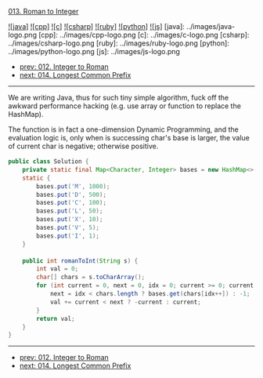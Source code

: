 [013. Roman to Integer](https://leetcode.com/problems/roman-to-integer/)

[![java]](../java/013-roman-to-integer.md)
[![cpp]](../cpp/013-roman-to-integer.md)
[![c]](../c/013-roman-to-integer.md)
[![csharp]](../csharp/013-roman-to-integer.md)
[![ruby]](../ruby/013-roman-to-integer.md)
[![python]](../python/013-roman-to-integer.md)
[![js]](../js/013-roman-to-integer.md)
[java]: ../images/java-logo.png
[cpp]: ../images/cpp-logo.png
[c]: ../images/c-logo.png
[csharp]: ../images/csharp-logo.png
[ruby]: ../images/ruby-logo.png
[python]: ../images/python-logo.png
[js]: ../images/js-logo.png

- [prev: 012. Integer to Roman](012-integer-to-roman.md)
- [next: 014. Longest Common Prefix](014-longest-common-prefix.md)

---

We are writing Java, thus for such tiny simple algorithm, fuck off the awkward performance hacking
(e.g. use array or function to replace the HashMap).

The function is in fact a one-dimension Dynamic Programming, and the evaluation logic is,
only when is successing char's base is larger, the value of current char is negative; otherwise
positive.

```java
public class Solution {
    private static final Map<Character, Integer> bases = new HashMap<>();
    static {
        bases.put('M', 1000);
        bases.put('D', 500);
        bases.put('C', 100);
        bases.put('L', 50);
        bases.put('X', 10);
        bases.put('V', 5);
        bases.put('I', 1);
    }
    
    public int romanToInt(String s) {
        int val = 0;
        char[] chars = s.toCharArray();
        for (int current = 0, next = 0, idx = 0; current >= 0; current = next) {
            next = idx < chars.length ? bases.get(chars[idx++]) : -1;
            val += current < next ? -current : current;
        }
        return val;
    }
}
```

---

- [prev: 012. Integer to Roman](012-integer-to-roman.md)
- [next: 014. Longest Common Prefix](014-longest-common-prefix.md)
